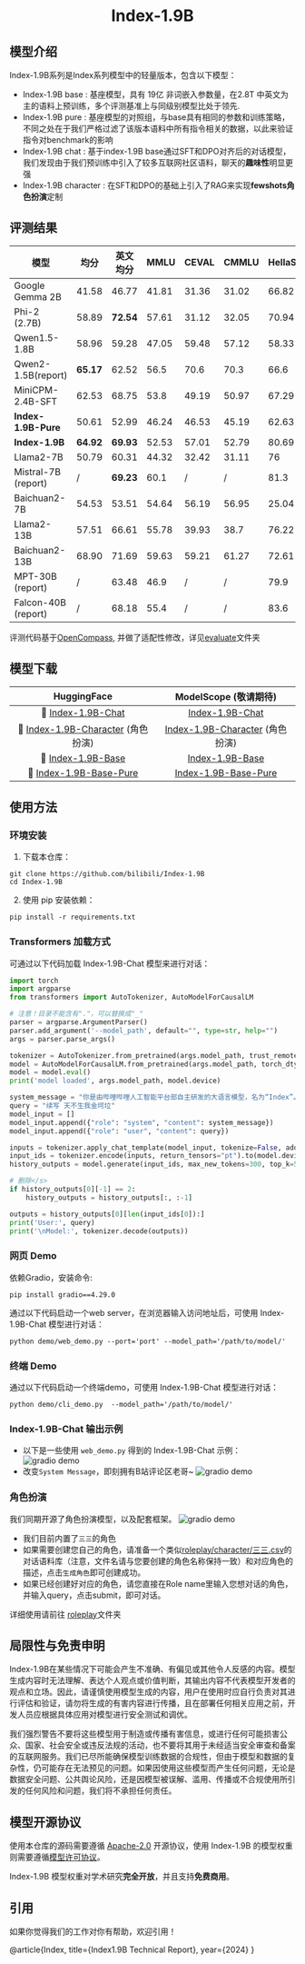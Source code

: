<div align="center">
<h1>
  Index-1.9B
</h1>
</div>

## 模型介绍

Index-1.9B系列是Index系列模型中的轻量版本，包含以下模型： 
- Index-1.9B base : 基座模型，具有 19亿 非词嵌入参数量，在2.8T 中英文为主的语料上预训练，多个评测基准上与同级别模型比处于领先. 
- Index-1.9B pure : 基座模型的对照组，与base具有相同的参数和训练策略，不同之处在于我们严格过滤了该版本语料中所有指令相关的数据，以此来验证指令对benchmark的影响 
- Index-1.9B chat : 基于index-1.9B base通过SFT和DPO对齐后的对话模型，我们发现由于我们预训练中引入了较多互联网社区语料，聊天的<b>趣味性</b>明显更强 
- Index-1.9B character : 在SFT和DPO的基础上引入了RAG来实现<b>fewshots角色扮演</b>定制


## 评测结果
|模型|均分|英文均分|MMLU|CEVAL|CMMLU|HellaSwag|Arc-C|Arc-E|
|----|----|----|----|----|----|----|----|----|
|Google Gemma 2B|41.58|46.77|41.81|31.36|31.02|66.82|36.39|42.07|
|Phi-2 (2.7B)|58.89|**72.54**|57.61|31.12|32.05|70.94|74.51|87.1|
|Qwen1.5-1.8B|58.96|59.28|47.05|59.48|57.12|58.33|56.82|74.93|
|Qwen2-1.5B(report)|**65.17**|62.52 |56.5|70.6|70.3|66.6|43.9|83.09|
|MiniCPM-2.4B-SFT|62.53|68.75|53.8|49.19|50.97|67.29|69.44|84.48|
|**Index-1.9B-Pure**|50.61 |52.99 |46.24|46.53|45.19|62.63|41.97|61.1|
|**Index-1.9B**|**64.92** |**69.93**|52.53|57.01|52.79|80.69|65.15|81.35|
|Llama2-7B|50.79|60.31|44.32|32.42|31.11|76|46.3|74.6|
|Mistral-7B (report) |/|**69.23**|60.1|/|/|81.3|55.5|80|
|Baichuan2-7B|54.53|53.51|54.64|56.19|56.95|25.04|57.25|77.12|
|Llama2-13B|57.51|66.61|55.78|39.93|38.7|76.22|58.88|75.56|
|Baichuan2-13B|68.90|71.69|59.63|59.21|61.27|72.61|70.04|84.48|
|MPT-30B (report)|/|63.48|46.9|/|/|79.9|50.6|76.5|
|Falcon-40B (report)|/|68.18|55.4|/|/|83.6|54.5|79.2|

评测代码基于[OpenCompass](https://github.com/open-compass/opencompass), 并做了适配性修改，详见[evaluate](./evaluate/)文件夹

## 模型下载
| HuggingFace   | ModelScope (敬请期待)  |
|:-------:|:-------:|
| 🤗 [Index-1.9B-Chat](https://huggingface.co/IndexTeam/Index-1.9B-Chat) |[Index-1.9B-Chat](https://modelscope.cn/models/IndexTeam/Index-1.9B-Chat) |
| 🤗 [Index-1.9B-Character](https://huggingface.co/IndexTeam/Index-1.9B-Character) (角色扮演)| [Index-1.9B-Character](https://modelscope.cn/models/IndexTeam/Index-1.9B-Character) (角色扮演)|
| 🤗 [Index-1.9B-Base](https://huggingface.co/IndexTeam/Index-1.9B) | [Index-1.9B-Base](https://modelscope.cn/models/IndexTeam/Index-1.9B) |
| 🤗 [Index-1.9B-Base-Pure](https://huggingface.co/IndexTeam/Index-1.9B-Pure) |  [Index-1.9B-Base-Pure](https://modelscope.cn/models/IndexTeam/Index-1.9B-Pure) 


## 使用方法

### 环境安装

1. 下载本仓库：

```shell
git clone https://github.com/bilibili/Index-1.9B
cd Index-1.9B
```

2. 使用 pip 安装依赖：

```shell
pip install -r requirements.txt
```
### Transformers 加载方式

可通过以下代码加载 Index-1.9B-Chat 模型来进行对话：

```python
import torch
import argparse
from transformers import AutoTokenizer, AutoModelForCausalLM

# 注意！目录不能含有"."，可以替换成"_"
parser = argparse.ArgumentParser()
parser.add_argument('--model_path', default="", type=str, help="")
args = parser.parse_args()

tokenizer = AutoTokenizer.from_pretrained(args.model_path, trust_remote_code=True)
model = AutoModelForCausalLM.from_pretrained(args.model_path, torch_dtype=torch.bfloat16, trust_remote_code=True, device_map='auto')
model = model.eval()
print('model loaded', args.model_path, model.device)

system_message = "你是由哔哩哔哩人工智能平台部自主研发的大语言模型，名为“Index”。你能够根据用户传入的信息，帮助用户完成指定的任务，并生成恰当的、符合要求的回复。"
query = "续写 天不生我金坷垃"
model_input = []
model_input.append({"role": "system", "content": system_message})
model_input.append({"role": "user", "content": query})

inputs = tokenizer.apply_chat_template(model_input, tokenize=False, add_generation_prompt=False)
input_ids = tokenizer.encode(inputs, return_tensors="pt").to(model.device)
history_outputs = model.generate(input_ids, max_new_tokens=300, top_k=5, top_p=0.8, temperature=0.3, repetition_penalty=1.1, do_sample=True)

# 删除</s>
if history_outputs[0][-1] == 2:
    history_outputs = history_outputs[:, :-1]

outputs = history_outputs[0][len(input_ids[0]):]
print('User:', query)
print('\nModel:', tokenizer.decode(outputs))
```

### 网页 Demo
依赖Gradio，安装命令:
```shell
pip install gradio==4.29.0
```
通过以下代码启动一个web server，在浏览器输入访问地址后，可使用 Index-1.9B-Chat 模型进行对话：
```shell
python demo/web_demo.py --port='port' --model_path='/path/to/model/'
```


### 终端 Demo
通过以下代码启动一个终端demo，可使用 Index-1.9B-Chat 模型进行对话：
```shell
python demo/cli_demo.py  --model_path='/path/to/model/'
```

### Index-1.9B-Chat 输出示例
- 以下是一些使用 `web_demo.py` 得到的 Index-1.9B-Chat 示例：
    ![gradio demo](media/chat_example_0.png)
- 改变`System Message`，即刻拥有B站评论区老哥~
    ![gradio demo](media/chat_example_1.png)

### 角色扮演
我们同期开源了角色扮演模型，以及配套框架。
![gradio demo](roleplay/git_src/demo.png)

* 我们目前内置了`三三`的角色
* 如果需要创建您自己的角色，请准备一个类似[roleplay/character/三三.csv](roleplay/character/三三.csv)的对话语料库（注意，文件名请与您要创建的角色名称保持一致）和对应角色的描述，点击`生成角色`即可创建成功。
* 如果已经创建好对应的角色，请您直接在Role name里输入您想对话的角色，并输入query，点击submit，即可对话。

详细使用请前往 [roleplay](./roleplay)文件夹

## 局限性与免责申明

Index-1.9B在某些情况下可能会产生不准确、有偏见或其他令人反感的内容。模型生成内容时无法理解、表达个人观点或价值判断，其输出内容不代表模型开发者的观点和立场。因此，请谨慎使用模型生成的内容，用户在使用时应自行负责对其进行评估和验证，请勿将生成的有害内容进行传播，且在部署任何相关应用之前，开发人员应根据具体应用对模型进行安全测试和调优。

我们强烈警告不要将这些模型用于制造或传播有害信息，或进行任何可能损害公众、国家、社会安全或违反法规的活动，也不要将其用于未经适当安全审查和备案的互联网服务。我们已尽所能确保模型训练数据的合规性，但由于模型和数据的复杂性，仍可能存在无法预见的问题。如果因使用这些模型而产生任何问题，无论是数据安全问题、公共舆论风险，还是因模型被误解、滥用、传播或不合规使用所引发的任何风险和问题，我们将不承担任何责任。

## 模型开源协议

使用本仓库的源码需要遵循 [Apache-2.0](LICENSE) 开源协议，使用 Index-1.9B 的模型权重则需要遵循[模型许可协议](INDEX_MODEL_LICENSE)。

Index-1.9B 模型权重对学术研究**完全开放**，并且支持**免费商用**。
## 引用
如果你觉得我们的工作对你有帮助，欢迎引用！

@article{Index,
  title={Index1.9B Technical Report},
  year={2024}
}
